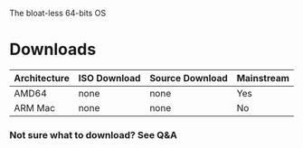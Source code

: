 The bloat-less 64-bits OS

# Downloads
| Architecture | ISO Download | Source Download | Mainstream |
|--------------|--------------|-----------------|------------|
|AMD64         | none         | none            | Yes        |
|ARM Mac       | none         | none            | No         |

### Not sure what to download? See Q&A

